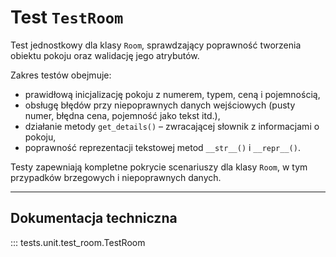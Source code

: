 # Test `TestRoom`

Test jednostkowy dla klasy `Room`, sprawdzający poprawność tworzenia obiektu pokoju oraz walidację jego atrybutów.

Zakres testów obejmuje:
- prawidłową inicjalizację pokoju z numerem, typem, ceną i pojemnością,
- obsługę błędów przy niepoprawnych danych wejściowych (pusty numer, błędna cena, pojemność jako tekst itd.),
- działanie metody `get_details()` – zwracającej słownik z informacjami o pokoju,
- poprawność reprezentacji tekstowej metod `__str__()` i `__repr__()`.

Testy zapewniają kompletne pokrycie scenariuszy dla klasy `Room`, w tym przypadków brzegowych i niepoprawnych danych.

---

## Dokumentacja techniczna

::: tests.unit.test_room.TestRoom
